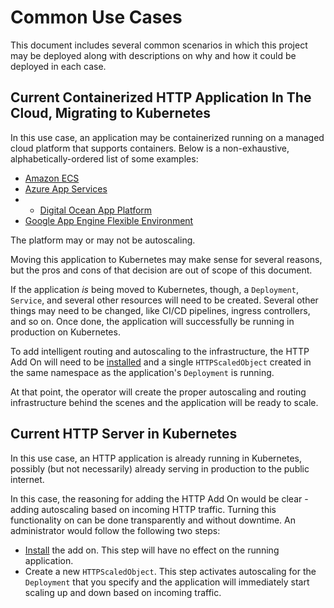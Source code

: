 # Common Use Cases

This document includes several common scenarios in which this project may be deployed along with descriptions on why and how it could be deployed in each case.

## Current Containerized HTTP Application In The Cloud, Migrating to Kubernetes

In this use case, an application may be containerized running on a managed cloud platform that supports containers. Below is a non-exhaustive, alphabetically-ordered list of some examples:

- [Amazon ECS](https://docs.aws.amazon.com/AmazonECS/latest/developerguide/Welcome.html)
- [Azure App Services](https://docs.microsoft.com/en-us/azure/app-service/quickstart-custom-container?pivots=container-linux)
- - [Digital Ocean App Platform](https://www.digitalocean.com/products/app-platform/)
- [Google App Engine Flexible Environment](https://cloud.google.com/appengine/docs/flexible/)

The platform may or may not be autoscaling.

Moving this application to Kubernetes may make sense for several reasons, but the pros and cons of that decision are out of scope of this document.

If the application _is_ being moved to Kubernetes, though, a `Deployment`, `Service`, and several other resources will need to be created. Several other things may need to be changed, like CI/CD pipelines, ingress controllers, and so on. Once done, the application will successfully be running in production on Kubernetes.

To add intelligent routing and autoscaling to the infrastructure, the HTTP Add On will need to be [installed](./install.md) and a single `HTTPScaledObject` created in the same namespace as the application's `Deployment` is running.

At that point, the operator will create the proper autoscaling and routing infrastructure behind the scenes and the application will be ready to scale.

## Current HTTP Server in Kubernetes

In this use case, an HTTP application is already running in Kubernetes, possibly (but not necessarily) already serving in production to the public internet.

In this case, the reasoning for adding the HTTP Add On would be clear - adding autoscaling based on incoming HTTP traffic. Turning this functionality on can be done transparently and without downtime. An administrator would follow the following two steps:

- [Install](./install.md) the add on. This step will have no effect on the running application.
- Create a new `HTTPScaledObject`. This step activates autoscaling for the `Deployment` that you specify and the application will immediately start scaling up and down based on incoming traffic.
